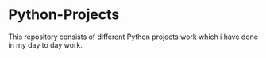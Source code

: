 # Python-Projects
This repository consists of different Python projects work which i have done in my day to day work.
